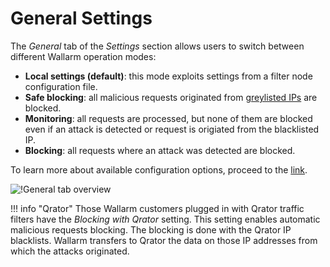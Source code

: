 [link-config-parameters]:       ../../admin-en/configure-wallarm-mode.md

[img-general-settings]:         ../../images/configuration-guides/configure-wallarm-mode/en/general-settings-page-with-safe-blocking.png

# General Settings

The *General* tab of the *Settings* section allows users to switch between different Wallarm operation modes:

* **Local settings (default)**: this mode exploits settings from a filter node configuration file.
* **Safe blocking**: all malicious requests originated from [greylisted IPs](../ip-lists/greylist.md) are blocked.
* **Monitoring**: all requests are processed, but none of them are blocked even if an attack is detected or request is origiated from the blacklisted IP.
* **Blocking**: all requests where an attack was detected are blocked.

To learn more about available configuration options, proceed to the [link][link-config-parameters].

![!General tab overview][img-general-settings]

!!! info "Qrator"
    Those Wallarm customers plugged in with Qrator traffic filters have the *Blocking with Qrator* setting. This setting enables automatic malicious requests blocking. The blocking is done with the Qrator IP blacklists. Wallarm transfers to Qrator the data on those IP addresses from which the attacks originated.
